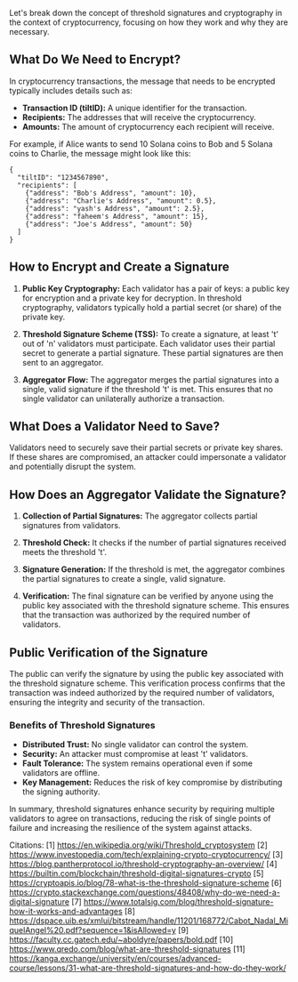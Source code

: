 Let's break down the concept of threshold signatures and cryptography in the context of cryptocurrency, focusing on how they work and why they are necessary.

## What Do We Need to Encrypt?

In cryptocurrency transactions, the message that needs to be encrypted typically includes details such as:

- **Transaction ID (tiltID):** A unique identifier for the transaction.
- **Recipients:** The addresses that will receive the cryptocurrency.
- **Amounts:** The amount of cryptocurrency each recipient will receive.

For example, if Alice wants to send 10 Solana coins to Bob and 5 Solana coins to Charlie, the message might look like this:

```
{
  "tiltID": "1234567890",
  "recipients": [
    {"address": "Bob's Address", "amount": 10},
    {"address": "Charlie's Address", "amount": 0.5},
    {"address": "yash's Address", "amount": 2.5},
    {"address": "faheem's Address", "amount": 15},
    {"address": "Joe's Address", "amount": 50}
  ]
}
```

## How to Encrypt and Create a Signature

1. **Public Key Cryptography:** Each validator has a pair of keys: a public key for encryption and a private key for decryption. In threshold cryptography, validators typically hold a partial secret (or share) of the private key.

2. **Threshold Signature Scheme (TSS):** To create a signature, at least 't' out of 'n' validators must participate. Each validator uses their partial secret to generate a partial signature. These partial signatures are then sent to an aggregator.

3. **Aggregator Flow:** The aggregator merges the partial signatures into a single, valid signature if the threshold 't' is met. This ensures that no single validator can unilaterally authorize a transaction.

## What Does a Validator Need to Save?

Validators need to securely save their partial secrets or private key shares. If these shares are compromised, an attacker could impersonate a validator and potentially disrupt the system.

## How Does an Aggregator Validate the Signature?

1. **Collection of Partial Signatures:** The aggregator collects partial signatures from validators.

2. **Threshold Check:** It checks if the number of partial signatures received meets the threshold 't'.

3. **Signature Generation:** If the threshold is met, the aggregator combines the partial signatures to create a single, valid signature.

4. **Verification:** The final signature can be verified by anyone using the public key associated with the threshold signature scheme. This ensures that the transaction was authorized by the required number of validators.

## Public Verification of the Signature

The public can verify the signature by using the public key associated with the threshold signature scheme. This verification process confirms that the transaction was indeed authorized by the required number of validators, ensuring the integrity and security of the transaction.

### Benefits of Threshold Signatures

- **Distributed Trust:** No single validator can control the system.
- **Security:** An attacker must compromise at least 't' validators.
- **Fault Tolerance:** The system remains operational even if some validators are offline.
- **Key Management:** Reduces the risk of key compromise by distributing the signing authority.

In summary, threshold signatures enhance security by requiring multiple validators to agree on transactions, reducing the risk of single points of failure and increasing the resilience of the system against attacks.

Citations:
[1] https://en.wikipedia.org/wiki/Threshold_cryptosystem
[2] https://www.investopedia.com/tech/explaining-crypto-cryptocurrency/
[3] https://blog.pantherprotocol.io/threshold-cryptography-an-overview/
[4] https://builtin.com/blockchain/threshold-digital-signatures-crypto
[5] https://cryptoapis.io/blog/78-what-is-the-threshold-signature-scheme
[6] https://crypto.stackexchange.com/questions/48408/why-do-we-need-a-digital-signature
[7] https://www.totalsig.com/blog/threshold-signature-how-it-works-and-advantages
[8] https://dspace.uib.es/xmlui/bitstream/handle/11201/168772/Cabot_Nadal_MiquelAngel%20.pdf?sequence=1&isAllowed=y
[9] https://faculty.cc.gatech.edu/~aboldyre/papers/bold.pdf
[10] https://www.qredo.com/blog/what-are-threshold-signatures
[11] https://kanga.exchange/university/en/courses/advanced-course/lessons/31-what-are-threshold-signatures-and-how-do-they-work/
